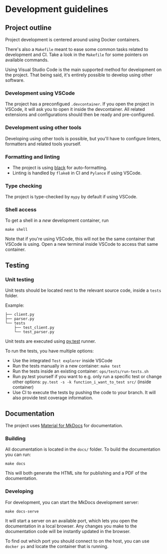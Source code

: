 # Development guidelines

## Project outline

Project development is centered around using Docker containers.

There's also a `Makefile` meant to ease some common tasks related to development and CI. Take a look in the `Makefile` for some pointers on available commands.

Using Visual Studio Code is the main supported method for development on the project. That being said, it's entirely possible to develop using other software.

### Development using VSCode

The project has a preconfigued `.devcontainer`. If you open the project in VSCode, it will ask you to open it inside the devcontainer. All related extensions and configurations should then be ready and pre-configured.

### Development using other tools

Developing using other tools is possible, but you'll have to configure linters, formatters and related tools yourself.

### Formatting and linting

- The project is using [black](https://github.com/psf/black) for auto-formatting.
- Linting is handled by `flake8` in CI and `Pylance` if using VSCode.

### Type checking

The project is type-checked by `mypy` by default if using VSCode.

### Shell access

To get a shell in a *new* development container, run

`make shell`

Note that if you're using VSCode, this will not be the same container that VSCode is using. Open a new terminal inside VSCode to access that same container.

## Testing

### Unit testing

Unit tests should be located next to the relevant source code, inside a `tests` folder.

Example:

```
├── client.py
├── parser.py
└── tests
    ├── test_client.py
    └── test_parser.py
```

Unit tests are executed using [py.test](https://docs.pytest.org/) runner.

To run the tests, you have multiple options:

- Use the integrated `Test explorer` inside VSCode
- Run the tests manually in a new container: `make test`
- Run the tests inside an existing container: `ops/tests/run-tests.sh`
- Run py.test yourself if you want to e.g. only run a specific test or change other options: `py.test -s -k function_i_want_to_test src/` (inside container)
- Use CI to execute the tests by pushing the code to your branch. It will also provide test coverage information.

## Documentation

The project uses [Material for MkDocs](https://squidfunk.github.io/mkdocs-material/) for documentation.


### Building

All documentation is located in the `docs/` folder. To build the documentation you can run:

`make docs`

This will both generate the HTML site for publishing and a PDF of the documentation.

### Developing

For development, you can start the MkDocs development server:

`make docs-serve`

It will start a server on an available port, which lets you open the documentation in a local browser. Any changes you make to the documentation code will be instantly updated in the browser.

To find out which port you should connect to on the host, you can use `docker ps` and locate the container that is running.
